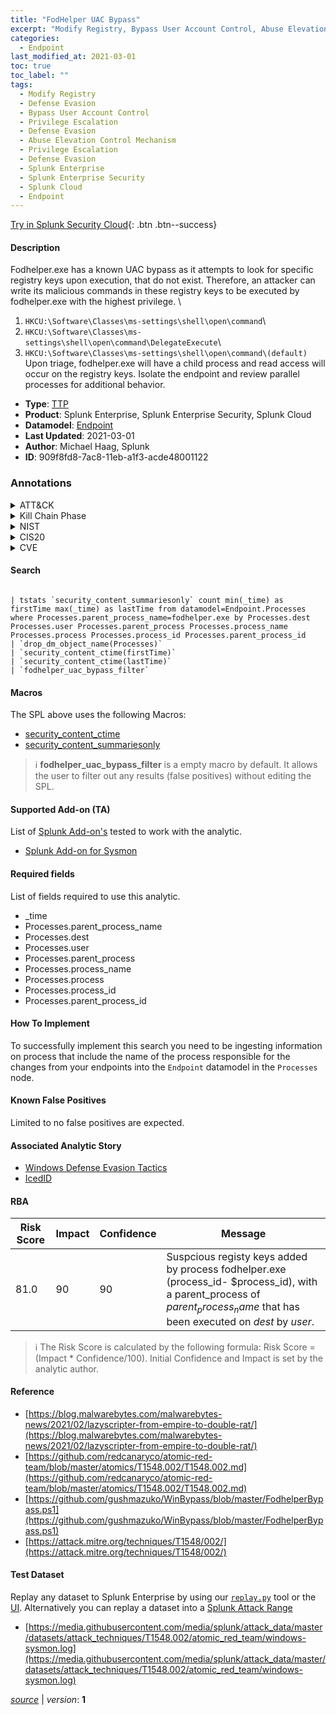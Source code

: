 ```yaml
---
title: "FodHelper UAC Bypass"
excerpt: "Modify Registry, Bypass User Account Control, Abuse Elevation Control Mechanism"
categories:
  - Endpoint
last_modified_at: 2021-03-01
toc: true
toc_label: ""
tags:
  - Modify Registry
  - Defense Evasion
  - Bypass User Account Control
  - Privilege Escalation
  - Defense Evasion
  - Abuse Elevation Control Mechanism
  - Privilege Escalation
  - Defense Evasion
  - Splunk Enterprise
  - Splunk Enterprise Security
  - Splunk Cloud
  - Endpoint
---
```




[Try in Splunk Security Cloud](https://www.splunk.com/en_us/cyber-security.html){: .btn .btn--success}

#### Description

Fodhelper.exe has a known UAC bypass as it attempts to look for specific registry keys upon execution, that do not exist. Therefore, an attacker can write its malicious commands in these registry keys to be executed by fodhelper.exe with the highest privilege. \
1. `HKCU:\Software\Classes\ms-settings\shell\open\command`\
1. `HKCU:\Software\Classes\ms-settings\shell\open\command\DelegateExecute`\
1. `HKCU:\Software\Classes\ms-settings\shell\open\command\(default)`\
Upon triage, fodhelper.exe will have a child process and read access will occur on the registry keys. Isolate the endpoint and review parallel processes for additional behavior.

- **Type**: [TTP](https://github.com/splunk/security_content/wiki/Detection-Analytic-Types)
- **Product**: Splunk Enterprise, Splunk Enterprise Security, Splunk Cloud
- **Datamodel**: [Endpoint](https://docs.splunk.com/Documentation/CIM/latest/User/Endpoint)
- **Last Updated**: 2021-03-01
- **Author**: Michael Haag, Splunk
- **ID**: 909f8fd8-7ac8-11eb-a1f3-acde48001122

### Annotations
<details>
  <summary>ATT&CK</summary>

<div markdown="1">

#### [ATT&CK](https://attack.mitre.org/)

| ID          | Technique   | Tactic         |
| ----------- | ----------- |--------------- |
| [T1112](https://attack.mitre.org/techniques/T1112/) | Modify Registry | Defense Evasion |

| [T1548.002](https://attack.mitre.org/techniques/T1548/002/) | Bypass User Account Control | Privilege Escalation, Defense Evasion |

| [T1548](https://attack.mitre.org/techniques/T1548/) | Abuse Elevation Control Mechanism | Privilege Escalation, Defense Evasion |

</div>
</details>


<details>
  <summary>Kill Chain Phase</summary>

<div markdown="1">

* Exploitation


</div>
</details>


<details>
  <summary>NIST</summary>

<div markdown="1">



</div>
</details>

<details>
  <summary>CIS20</summary>

<div markdown="1">



</div>
</details>

<details>
  <summary>CVE</summary>

<div markdown="1">


</div>
</details>


#### Search

```

| tstats `security_content_summariesonly` count min(_time) as firstTime max(_time) as lastTime from datamodel=Endpoint.Processes where Processes.parent_process_name=fodhelper.exe by Processes.dest Processes.user Processes.parent_process Processes.process_name Processes.process Processes.process_id Processes.parent_process_id 
| `drop_dm_object_name(Processes)` 
| `security_content_ctime(firstTime)`
| `security_content_ctime(lastTime)` 
| `fodhelper_uac_bypass_filter`
```

#### Macros
The SPL above uses the following Macros:
* [security_content_ctime](https://github.com/splunk/security_content/blob/develop/macros/security_content_ctime.yml)
* [security_content_summariesonly](https://github.com/splunk/security_content/blob/develop/macros/security_content_summariesonly.yml)

> :information_source:
> **fodhelper_uac_bypass_filter** is a empty macro by default. It allows the user to filter out any results (false positives) without editing the SPL.


#### Supported Add-on (TA)
List of [Splunk Add-on's](https://docs.splunk.com/Documentation/AddOns/released/Overview/AboutSplunkadd-ons) tested to work with the analytic.

* [Splunk Add-on for Sysmon](https://splunkbase.splunk.com/app/5709)


#### Required fields
List of fields required to use this analytic.
* _time
* Processes.parent_process_name
* Processes.dest
* Processes.user
* Processes.parent_process
* Processes.process_name
* Processes.process
* Processes.process_id
* Processes.parent_process_id



#### How To Implement
To successfully implement this search you need to be ingesting information on process that include the name of the process responsible for the changes from your endpoints into the `Endpoint` datamodel in the `Processes` node.
#### Known False Positives
Limited to no false positives are expected.

#### Associated Analytic Story
* [Windows Defense Evasion Tactics](/stories/windows_defense_evasion_tactics)
* [IcedID](/stories/icedid)




#### RBA

| Risk Score  | Impact      | Confidence   | Message      |
| ----------- | ----------- |--------------|--------------|
| 81.0 | 90 | 90 | Suspcious registy keys added by process fodhelper.exe (process_id- $process_id), with a parent_process of $parent_process_name$ that has been executed on $dest$ by $user$. |


> :information_source:
> The Risk Score is calculated by the following formula: Risk Score = (Impact * Confidence/100). Initial Confidence and Impact is set by the analytic author.


#### Reference

* [https://blog.malwarebytes.com/malwarebytes-news/2021/02/lazyscripter-from-empire-to-double-rat/](https://blog.malwarebytes.com/malwarebytes-news/2021/02/lazyscripter-from-empire-to-double-rat/)
* [https://github.com/redcanaryco/atomic-red-team/blob/master/atomics/T1548.002/T1548.002.md](https://github.com/redcanaryco/atomic-red-team/blob/master/atomics/T1548.002/T1548.002.md)
* [https://github.com/gushmazuko/WinBypass/blob/master/FodhelperBypass.ps1](https://github.com/gushmazuko/WinBypass/blob/master/FodhelperBypass.ps1)
* [https://attack.mitre.org/techniques/T1548/002/](https://attack.mitre.org/techniques/T1548/002/)



#### Test Dataset
Replay any dataset to Splunk Enterprise by using our [`replay.py`](https://github.com/splunk/attack_data#using-replaypy) tool or the [UI](https://github.com/splunk/attack_data#using-ui).
Alternatively you can replay a dataset into a [Splunk Attack Range](https://github.com/splunk/attack_range#replay-dumps-into-attack-range-splunk-server)

* [https://media.githubusercontent.com/media/splunk/attack_data/master/datasets/attack_techniques/T1548.002/atomic_red_team/windows-sysmon.log](https://media.githubusercontent.com/media/splunk/attack_data/master/datasets/attack_techniques/T1548.002/atomic_red_team/windows-sysmon.log)



[*source*](https://github.com/splunk/security_content/tree/develop/detections/endpoint/fodhelper_uac_bypass.yml) \| *version*: **1**